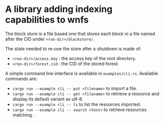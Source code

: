 # A library adding indexing capabilities to wnfs

The block store is a file based one that stores each block in a file named after the CID under `<roo-dir>/blockstore/`.

The state needed to re-use the store after a shutdown is made of:

- `<roo-dir>/access.key` : the access key of the root directory.
- `<roo-dir>/forest.cid` : the CID of the stored forest.

A simple command line interface is available in `examples/cli.rs`. Available commands are:

- `cargo run --example cli -- put <filename>` to import a file.
- `cargo run --example cli -- get <filename>` to retrieve a resource and display its default variant as utf-8.
- `cargo run --example cli -- ls` to list the resources imported.
- `cargo run --example cli -- search <text>` to retrieve resources matching <text>.
